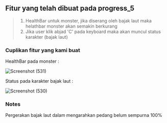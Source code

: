 ## Fitur yang telah dibuat pada progress_5
> 1. HealthBar untuk monster, jika diserang oleh bajak laut maka helathbar monster akan semakin berkurang
> 2. Jika user klik abjad 'C' pada keyboard maka akan muncul status karakter (bajak laut)

### Cuplikan fitur yang kami buat
HealthBar pada monster : 

![Screenshot (531)](https://user-images.githubusercontent.com/87978863/206144238-c889c51b-4712-4545-b211-68206b635a11.png)

Status pada karakter bajak laut :

![Screenshot (530)](https://user-images.githubusercontent.com/87978863/206145124-1431c6cb-48ed-4ccb-ab60-bd455cc821c1.png)

### Notes
Pergerakan bajak laut dalam mengarahkan pedang belum sempurna 100% 
